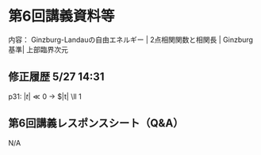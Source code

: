 #  第6回講義資料等
内容： Ginzburg-Landauの自由エネルギー | 2点相関関数と相関長 | Ginzburg基準| 上部臨界次元

## 修正履歴 5/27 14:31
p31: $|t| \ll 0$ $\to$ $|t| \ll 1 





## 第6回講義レスポンスシート（Q&A）
N/A

